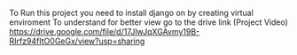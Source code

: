 To Run this project you need to install django on by creating virtual enviroment
To understand for better view go to the drive link (Project Video)
https://drive.google.com/file/d/17JlwJqXGAvmy19B-RIrfz94fItO0GeGx/view?usp=sharing
